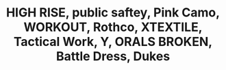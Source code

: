 ---
ee_id: '4479'
site: '1'
type: '2'
long_id: 2019-033 HIGH RISE, public saftey, Pink Camo, WORKOUT, Rothco, XTEXTILE,
  Tactical Work, Y, ORALS BRO
url: 2019-033-high-rise-public-saftey-pink-camo-workout-rothco-xtextile-tactical
title: HIGH RISE, public saftey, Pink Camo, WORKOUT, Rothco, XTEXTILE, Tactical Work,
  Y, ORALS BROKEN, Battle Dress, Dukes
year: '2019'
medium: IQDemy Premium UV ink on IKEA LINNMON table tops
commission:
add_credit:
dims:
pitch: Array of Ikea tables, done 4 show at Firstsite (orignially done as separate
  works, but smashed together onsite as 1 thing)
ps:
live_url:
related:
youtube:
imgs: firstsite-2019-05-db-da--Qitn.jpg
subheading:
year2: '2019'
download:
add_credits:
related_code:
layout: things-i-made
---